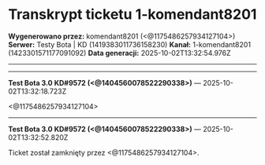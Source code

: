 # Transkrypt ticketu 1-komendant8201

**Wygenerowano przez:** komendant8201 (<@1175486257934127104>)
**Serwer:** Testy Bota | KD (1419383011736158230)
**Kanał:** 1-komendant8201 (1423301571177091092)
**Data generacji:** 2025-10-02T13:32:54.976Z

---

---
**Test Bota 3.0 KD#9572 (<@1404560078522290338>)** — 2025-10-02T13:32:18.723Z

<@1175486257934127104>



---
**Test Bota 3.0 KD#9572 (<@1404560078522290338>)** — 2025-10-02T13:32:52.820Z

Ticket został zamknięty przez <@1175486257934127104>.



